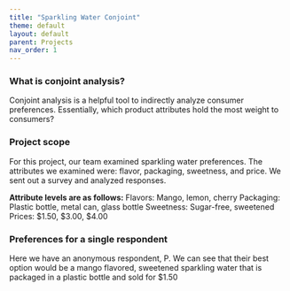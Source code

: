 ```yaml
---
title: "Sparkling Water Conjoint"
theme: default
layout: default
parent: Projects
nav_order: 1
---
```


### What is conjoint analysis? 
Conjoint analysis is a helpful tool to indirectly analyze consumer preferences. Essentially, which product attributes hold the most weight to consumers? 

### Project scope
For this project, our team examined sparkling water preferences. The attributes we examined were: flavor, packaging, sweetness, and price. We sent out a survey and analyzed responses.

**Attribute levels are as follows:**
Flavors: Mango, lemon, cherry
Packaging: Plastic bottle, metal can, glass bottle
Sweetness: Sugar-free, sweetened
Prices: $1.50, $3.00, $4.00

### Preferences for a single respondent
Here we have an anonymous respondent, P. We can see that their best option would be a mango flavored, sweetened sparkling water that is packaged in a plastic bottle and sold for $1.50 


